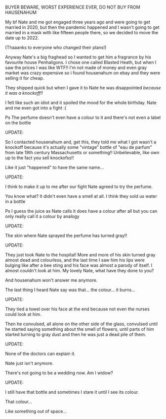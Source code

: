 BUYER BEWARE, WORST EXPERIENCE EVER, DO NOT BUY FROM HAUSENAHUM

My bf Nate and me got engaged three years ago and were going to get married in 2020, but then the pandemic happened and I wasn't going to get married in a mask with like fifteen people there, so we decided to move the date up to 2022.

(Thaaanks to everyone who changed their plans!)

Anyway Nate's a big fraghead so I wanted to get him a fragrance by his favourite house Penhaligons. I chose one called Blasted Heath, but when I saw the prices I was like WTF!! I'm not made of money and even gray market was crazy expensive so i found housenahum on ebay and they were selling it for cheap.

They shipped quick but when I gave it to Nate he was disappointed *because it was a knockoff!!*

I felt like such an idiot and it spoiled the mood for the whole birthday. Nate and me even got into a fight :(

Ps The perfume doesn't even have a colour to it and there's not even a label on the bottle

UPDATE:

So I contacted housenahum and, get this, they told me what I got wasn't a knockoff because it's actually some "vintage" bottle of "eau de parfum" from late 19th century Massachusetts or something!! Unbelievable, like own up to the fact you sell knockofss!!

Like it just "happened" to have the same name...

UPDATE:

I think to make it up to me after our fight Nate agreed to try the perfume.

You know what? It didn't even have a smell at all. I think they sold us water in a bottle

Ps I guess the juice as Nate calls it does have a colour after all but you can only really call it a colour by analogy

UPDATE:

The skin where Nate sprayed the perfume has turned gray!!

UPDATE:

They just took Nate to the hospital! More and more of his skin turned gray almost dead and colourless, and the last time I saw him his lips were bulging like after a bee sting and his face was almost a parody of itself. I almost couldn't look at him. My lovely Nate, what have they done to you?

And housenahum won't answer me anymore.

The last thing I heard Nate say was that… the colour… it burns…

UPDATE:

They tied a towel over his face at the end because not even the nurses could look at him.

Then he convulsed, all alone on the other side of the glass, convulsed until he started saying something about the smell of flowers, until parts of him started turning to gray dust and then he was just a dead pile of them.

UPDATE:

None of the doctors can explain it.

Nate just isn't anymore.

There's not going to be a wedding now. Am I widow?

UPDATE:

I still have that bottle and sometimes I stare it until I see its colour. 

That colour…

Like something out of space...